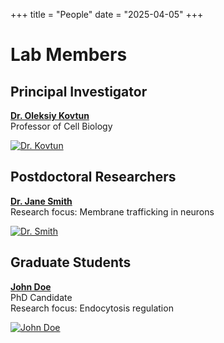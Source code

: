 +++
title = "People"
date = "2025-04-05"
+++

# Lab Members

## Principal Investigator

[**Dr. Oleksiy Kovtun**](/people/kovtun/)  
Professor of Cell Biology

[![Dr. Kovtun](/img/kovtun.jpg)](/people/kovtun/)

## Postdoctoral Researchers

[**Dr. Jane Smith**](/people/smith/)  
Research focus: Membrane trafficking in neurons

[![Dr. Smith](/img/smith.jpg)](/people/smith/)

## Graduate Students

[**John Doe**](/people/doe/)  
PhD Candidate  
Research focus: Endocytosis regulation

[![John Doe](/img/doe.jpg)](/people/doe/)